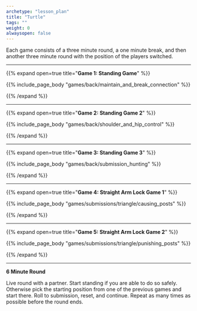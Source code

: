 ```yaml
--- 
archetype: "lesson_plan" 
title: "Turtle"
tags: ""
weight: 0
alwaysopen: false 
---
```




Each game consists of a three minute round, a one minute break, and then another three minute round with the position of the players switched. 

---
{{% expand open=true title="**Game 1: Standing Game**" %}}

{{% include_page_body "games/back/maintain_and_break_connection" %}}

{{% /expand %}}

---
{{% expand open=true title="**Game 2: Standing Game 2**" %}}

{{% include_page_body "games/back/shoulder_and_hip_control" %}}

{{% /expand %}}

---
{{% expand open=true title="**Game 3: Standing Game 3**" %}}

{{% include_page_body "games/back/submission_hunting" %}}

{{% /expand %}}

---
{{% expand open=true title="**Game 4: Straight Arm Lock Game 1**" %}}

{{% include_page_body "games/submissions/triangle/causing_posts" %}}

{{% /expand %}}

---
{{% expand open=true title="**Game 5: Straight Arm Lock Game 2**" %}}


{{% include_page_body "games/submissions/triangle/punishing_posts" %}}

{{% /expand %}}

---
**6 Minute Round**

Live round with a partner. Start standing if you are able to do so safely. Otherwise pick the starting position from one of the previous games and start there. Roll to submission, reset, and continue. Repeat as many times as possible before the round ends. 



